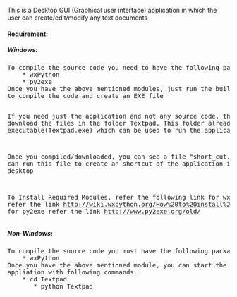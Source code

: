This is a Desktop GUI (Graphical user interface) application in which the user can create/edit/modify any text documents

<h4>Requirement:</h4>
<p><h5>Windows:</h5></p>
<p><pre>
To compile the source code you need to have the following package installed
	* wxPython
	* py2exe
Once you have the above mentioned modules, just run the build.cmd file 
to compile the code and create an EXE file
   
If you need just the application and not any source code, then download 
the files in the  folder Textpad. This folder already has an 
executable(Textpad.exe) which can be used to run the application

Once you compiled/downloaded, you can see a file "short_cut.vbs". 
you can run this file to create an shortcut of the application in the desktop

To Install Required Modules, refer the following link 
 for wxpython refer the link http://wiki.wxpython.org/How%20to%20install%20wxPython
 for py2exe refer the link http://www.py2exe.org/old/
</pre></p>
<p><h5>Non-Windows:</h5></p>
<p><pre>
To compile the source code you must have the following package installed in your system
	* wxPython
Once you have the above mentioned module, you can start the 
appliation with following commands.
	* cd Textpad
       * python Textpad
</p></pre>


